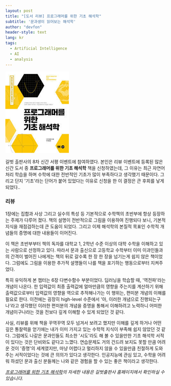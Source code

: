 ```yaml
---
layout: post
title: "[도서 리뷰] 프로그래머를 위한 기초 해석학"
subtitle: '문과생이 읽어보는 해석학'
author: "devfon"
header-style: text
lang: kr
tags:
  - Artificial Intelligence
  - AI
  - analysis
---
```


![](/img/in-post/haesuk.jpg)

길벗 출판사의 8차 신간 서평 이벤트에 참여하였다. 본인은 리뷰 이벤트에 등록된 많은 신간 도서 중 **프로그래머를 위한 기초 해석학** 책을 신청하였는데, 그 이유는 최근 자연어 처리 학습을 하며 수학에 대한 전반적인 기초가 많이 부족하다고 생각했기 때문이다. 그리고 단지 '기초'라는 단어가 붙어 있었다는 이유로 신청을 한 이 결정은 큰 후회를 낳게 되었다..  

### 리뷰

1장에는 집합과 사상 그리고 실수의 특성 등 기본적으로 수학책의 초반부에 항상 등장하는 주제가 다루어 졌다. 책의 설명이 전반적으로 그림을 이용하여 진행되다 보니, 기본적 지식을 재점검하는데 큰 도움이 되었다. 그리고 이제 해석학의 본질적 목표인 수학적 개념들의 증명에 대한 내용들이 이어진다.  

이 책은 초반부부터 책의 독자를 대학교 1, 2학년 수준 이상의 대학 수학을 이해하고 있는 사람으로 산정하고 있다. 따라서 문과 출신으로 고등학교 수학부터 이미 이과인들과의 간격이 벌어진 나에게는 책의 뒤로 갈수록 한 장 한 장을 넘기는게 쉽지 않은 책이었다. 그럼에도 그림을 이용한 추가적 설명들이 나를 책을 포기하는 행동으로부터 지켜주었다.  

특히 유익하게 본 챕터는 6장 다변수함수 부분이었다. 딥러닝을 학습할 때, '역전파'라는 개념이 나온다. 한 입력값이 최종 출력값에 얼마만큼의 영향을 주는지를 계산하기 위해 출력값으로부터 입력값의 영향을 역으로 추적해나가는 이 행위는, 편미분 개념의 이해를 필요로 한다. 이전에는 굉장히 high-level 수준에서 '아, 이러한 개념으로 진행되는구나'라고 생각했던 이러한 편미분의 개념을 증명을 통해서 이해하려고 노력하니 어떠한 개념이구나라는 것을 전보다 깊게 이해할 수 있게 되었던 것 같다.  

사실, 리뷰를 위해 책을 꾸역꾸역 모두 넘겨서 보려고 했지만 이해를 깊게 하거나 어떤 깊은 통찰력을 얻기에는 내가 이미 가지고 있는 수학적 지식이 부족해 쉽지 않았던 것 같다. 그럼에도 나같은 문과인들도 최소한 '시도'라도 해 볼 수 있을만한 기초 해석학 서적이 있다는 것은 단비와도 같다고 느꼈다. 연습문제도 거의 건드려 보지도 못할 만큼 어려운 것이 '증명'의 세계였지만, 마냥 어렵다고 멀리하지 않을 수 있을만큼 친절하게 도와주는 서적이었다는 것에 큰 의의가 있다고 생각한다. 인공지능에 관심 있고, 수학을 어려워 하셨던 문과 출신 분들께는 나와 같은 경험을 할 수 있는 좋은 책이라고 생각한다.  

*[프로그래머를 위한 기초 해석학](https://www.gilbut.co.kr/book/view?bookcode=BN002349)의 자세한 내용은 길벗출판사 홈페이지에서 확인하실 수 있습니다.*